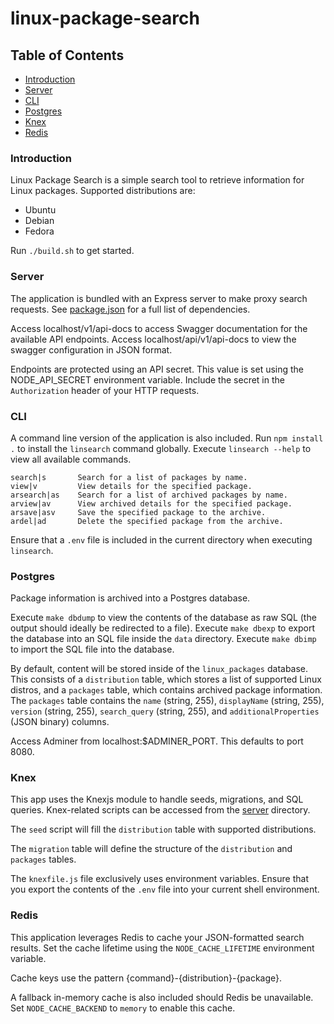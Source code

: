 # linux-package-search

## Table of Contents  

* [Introduction](#introduction)<a name="introduction"/>
* [Server](#server)<a name="server"/>
* [CLI](#cli)<a name="cli"/>
* [Postgres](#postgres)<a name="postgres"/>
* [Knex](#knex)<a name="knex"/>
* [Redis](#redis)<a name="redis"/>

### Introduction

Linux Package Search is a simple search tool to retrieve information for Linux packages. Supported distributions are:
* Ubuntu
* Debian
* Fedora

Run `./build.sh` to get started.

### Server

The application is bundled with an Express server to make proxy search requests. See [package.json](server/package.json) for a full list of dependencies.

Access localhost/v1/api-docs to access Swagger documentation for the available API endpoints. Access localhost/api/v1/api-docs to view the swagger configuration in JSON format.

Endpoints are protected using an API secret. This value is set using the NODE_API_SECRET environment variable. Include the secret in the `Authorization` header of your HTTP requests.

### CLI

A command line version of the application is also included. Run `npm install .` to install the `linsearch` command globally. Execute `linsearch --help` to view all available commands.

```
search|s       Search for a list of packages by name.
view|v         View details for the specified package.
arsearch|as    Search for a list of archived packages by name.
arview|av      View archived details for the specified package.
arsave|asv     Save the specified package to the archive.
ardel|ad       Delete the specified package from the archive.
```

Ensure that a `.env` file is included in the current directory when executing `linsearch`. 

### Postgres

Package information is archived into a Postgres database. 

Execute `make dbdump` to view the contents of the database as raw SQL (the output should ideally be redirected to a file). Execute `make dbexp` to export the database into an SQL file inside the `data` directory. Execute `make dbimp` to import the SQL file into the database.

By default, content will be stored inside of the `linux_packages` database. This consists of a `distribution` table, which stores a list of supported Linux distros, and a `packages` table, which contains archived package information. The `packages` table contains the `name` (string, 255), `displayName` (string, 255), `version` (string, 255), `search_query` (string, 255), and `additionalProperties` (JSON binary) columns.

Access Adminer from localhost:$ADMINER_PORT. This defaults to port 8080.

### Knex

This app uses the Knexjs module to handle seeds, migrations, and SQL queries. Knex-related scripts can be accessed from the [server](server) directory.

The `seed` script will fill the `distribution` table with supported distributions.

The `migration` table will define the structure of the `distribution` and `packages` tables.

The `knexfile.js` file exclusively uses environment variables. Ensure that you export the contents of the `.env` file into your current shell environment.

### Redis

This application leverages Redis to cache your JSON-formatted search results. Set the cache lifetime using the `NODE_CACHE_LIFETIME` environment variable.

Cache keys use the pattern {command}-{distribution}-{package}.

A fallback in-memory cache is also included should Redis be unavailable. Set `NODE_CACHE_BACKEND` to `memory` to enable this cache.